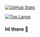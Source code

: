 [![GitHub Stats](https://github-readme-stats.vercel.app/api?username=dj-viking&show_icons=true&theme=gruvbox)](https://dj-viking.github.io/react-portfolio/) 

[![Top Langs](https://github-readme-stats.vercel.app/api/top-langs/?username=dj-viking&layout=compact&langs_count=12&theme=vue)](https://dj-viking.github.io/react-portfolio/)

### Hi there 👋

<!--
**Dj-Viking/dj-viking** is a ✨ _special_ ✨ repository because its `README.md` (this file) appears on your GitHub profile.

Here are some ideas to get you started:

- 🔭 I’m currently working on ...
- 🌱 I’m currently learning ...
- 👯 I’m looking to collaborate on ...
- 🤔 I’m looking for help with ...
- 💬 Ask me about ...
- 📫 How to reach me: ...
- 😄 Pronouns: ...
- ⚡ Fun fact: ...
-->
